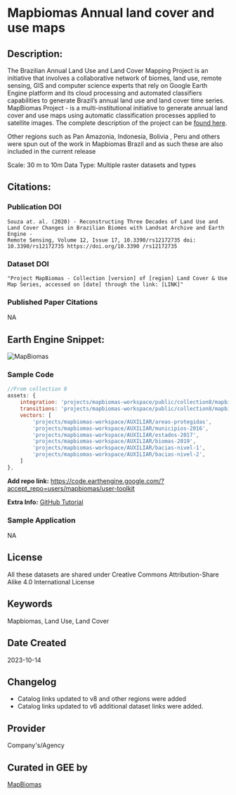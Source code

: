 
# Mapbiomas Annual land cover and use maps

## Description:

The Brazilian Annual Land Use and Land Cover Mapping Project is an initiative that involves a collaborative network of biomes, land use, remote sensing, GIS and computer science experts that rely on Google Earth Engine platform and its cloud processing and automated classifiers capabilities to generate Brazil’s annual land use and land cover time series. MapBiomas Project - is a multi-institutional initiative to generate annual land cover and use maps using automatic classification processes applied to satellite images. The complete description of the project can be [found here](http://mapbiomas.org).

Other regions such as Pan Amazonia, Indonesia, Bolivia , Peru and others were spun out of the work in Mapbiomas Brazil and as such these are also included in the current release

Scale: 30 m to 10m
Data Type: Multiple raster datasets and types

## Citations:

### Publication DOI

```
Souza at. al. (2020) - Reconstructing Three Decades of Land Use and Land Cover Changes in Brazilian Biomes with Landsat Archive and Earth Engine -
Remote Sensing, Volume 12, Issue 17, 10.3390/rs12172735 doi: 10.3390/rs12172735 https://doi.org/10.3390 /rs12172735
```

### Dataset DOI

```
"Project MapBiomas - Collection [version] of [region] Land Cover & Use Map Series, accessed on [date] through the link: [LINK]"
```

### Published Paper Citations

NA

## Earth Engine Snippet:
![MapBiomas](https://user-images.githubusercontent.com/6677629/81698669-5300e800-9434-11ea-9c5f-e8bf9588e737.gif)

### Sample Code


```js
//From collection 8
assets: {
    integration: 'projects/mapbiomas-workspace/public/collection8/mapbiomas_collection80_integration_v1',
    transitions: 'projects/mapbiomas-workspace/public/collection8/mapbiomas_collection80_transitions_v1',
    vectors: [
        'projects/mapbiomas-workspace/AUXILIAR/areas-protegidas',
        'projects/mapbiomas-workspace/AUXILIAR/municipios-2016',
        'projects/mapbiomas-workspace/AUXILIAR/estados-2017',
        'projects/mapbiomas-workspace/AUXILIAR/biomas-2019',
        'projects/mapbiomas-workspace/AUXILIAR/bacias-nivel-1',
        'projects/mapbiomas-workspace/AUXILIAR/bacias-nivel-2',
    ]
},
```

**Add repo link:** https://code.earthengine.google.com/?accept_repo=users/mapbiomas/user-toolkit

**Extra Info:** [GitHub Tutorial](https://github.com/mapbiomas-brazil/user-toolkit)

### Sample Application

NA

## License

All these datasets are shared under Creative Commons Attribution-Share Alike 4.0 International License

## Keywords

 Mapbiomas, Land Use, Land Cover

## Date Created

2023-10-14

## Changelog

* Catalog links updated to v8 and other regions were added
* Catalog links updated to v6 additional dataset links were added.

## Provider

Company's/Agency

## Curated in GEE by
[MapBiomas](https://mapbiomas.org/)